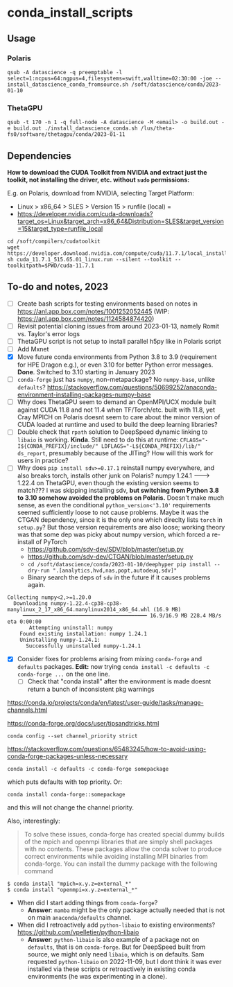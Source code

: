 # conda_install_scripts
## Usage
### Polaris

```
qsub -A datascience -q preemptable -l select=1:ncpus=64:ngpus=4,filesystems=swift,walltime=02:30:00 -joe -- install_datascience_conda_fromsource.sh /soft/datascience/conda/2023-01-10
```

### ThetaGPU
```
qsub -t 170 -n 1 -q full-node -A datascience -M <email> -o build.out -e build.out ./install_datascience_conda.sh /lus/theta-fs0/software/thetagpu/conda/2023-01-11
```

## Dependencies
**How to download the CUDA Toolkit from NVIDIA and extract just the toolkit, not installing the driver, etc. without `sudo` permissions:**

E.g. on Polaris, download from NVIDIA, selecting Target Platform:
- Linux > x86_64 > SLES > Version 15 > runfile (local) =
- https://developer.nvidia.com/cuda-downloads?target_os=Linux&target_arch=x86_64&Distribution=SLES&target_version=15&target_type=runfile_local
```
cd /soft/compilers/cudatoolkit
wget https://developer.download.nvidia.com/compute/cuda/11.7.1/local_installers/cuda_11.7.1_515.65.01_linux.run
sh cuda_11.7.1_515.65.01_linux.run --silent --toolkit --toolkitpath=$PWD/cuda-11.7.1
```
## To-do and notes, 2023
- [ ] Create bash scripts for testing environments based on notes in https://anl.app.box.com/notes/1001252052445 (WIP: https://anl.app.box.com/notes/1124584874420)
- [ ] Revisit potential cloning issues from around 2023-01-13, namely Romit vs. Taylor's error logs
- [ ] ThetaGPU script is not setup to install parallel h5py like in Polaris script
- [ ] Add Mxnet
- [x] Move future conda environments from Python 3.8 to 3.9 (requirement for HPE Dragon e.g.), or even 3.10 for better Python error messages. **Done**. Switched to 3.10 starting in January 2023
- [ ] `conda-forge` just has `numpy`, non-metapackage? No `numpy-base`, unlike `defaults`? https://stackoverflow.com/questions/50699252/anaconda-environment-installing-packages-numpy-base
- [ ] Why does ThetaGPU seem to demand an OpenMPI/UCX module built against CUDA 11.8 and not 11.4 when TF/Torch/etc. built with 11.8, yet Cray MPICH on Polaris doesnt seem to care about the minor version of CUDA loaded at runtime and used to build the deep learning libraries?
- [ ] Double check that `rpath` solution to DeepSpeed dynamic linking to `libaio` is working. **Kinda**. Still need to do this at runtime: `CFLAGS="-I${CONDA_PREFIX}/include/" LDFLAGS="-L${CONDA_PREFIX}/lib/" ds_report`, presumably because of the JITing? How will this work for users in practice?
- [ ] Why does `pip install sdv>=0.17.1` reinstall numpy everywhere, and also breaks torch, installs other junk on Polaris? numpy 1.24.1 ---> 1.22.4 on ThetaGPU, even though the existing version seems to match??? I was skipping installing sdv, **but switching from Python 3.8 to 3.10 somehow avoided the problems on Polaris.** Doesn't make much sense, as even the conditional `python_version<'3.10'` requirements seemed sufficiently loose to not cause problems. Maybe it was the CTGAN dependency, since it is the only one which direclty lists `torch` in `setup.py`? But those version requirements are also loose; working theory was that some dep was picky about numpy version, which forced a re-install of PyTorch
  - https://github.com/sdv-dev/SDV/blob/master/setup.py
  - https://github.com/sdv-dev/CTGAN/blob/master/setup.py
  - `cd /soft/datascience/conda/2023-01-10/deephyper pip install --dry-run ".[analytics,hvd,nas,popt,autodeuq,sdv]"`
  - Binary search the deps of `sdv` in the future if it causes problems again.

```
Collecting numpy<2,>=1.20.0
  Downloading numpy-1.22.4-cp38-cp38-manylinux_2_17_x86_64.manylinux2014_x86_64.whl (16.9 MB)
     ━━━━━━━━━━━━━━━━━━━━━━━━━━━━━━━━━━━━━━━━ 16.9/16.9 MB 228.4 MB/s eta 0:00:00
       Attempting uninstall: numpy
    Found existing installation: numpy 1.24.1
    Uninstalling numpy-1.24.1:
      Successfully uninstalled numpy-1.24.1
```



- [x] Consider fixes for problems arising from mixing `conda-forge` and `defaults` packages. **Edit:** now trying `conda install -c defaults -c conda-forge ...` on the one line.
  - [ ] Check that "conda install" after the environment is made doesnt return a bunch of inconsistent pkg warnings

https://conda.io/projects/conda/en/latest/user-guide/tasks/manage-channels.html

https://conda-forge.org/docs/user/tipsandtricks.html
```
conda config --set channel_priority strict
```

https://stackoverflow.com/questions/65483245/how-to-avoid-using-conda-forge-packages-unless-necessary
```
conda install -c defaults -c conda-forge somepackage
```
which puts defaults with top priority. Or:
```
conda install conda-forge::somepackage
```
and this will not change the channel priority.



Also, interestingly:
> To solve these issues, conda-forge has created special dummy builds of the mpich and openmpi libraries that are simply shell packages with no contents. These packages allow the conda solver to produce correct environments while avoiding installing MPI binaries from conda-forge. You can install the dummy package with the following command
```
$ conda install "mpich=x.y.z=external_*"
$ conda install "openmpi=x.y.z=external_*"
```

- When did I start adding things from `conda-forge`?
  - **Answer**: `mamba` might be the only package actually needed that is not on main `anaconda/defaults` channel.
- When did I retroactively add `python-libaio` to existing environments? https://github.com/vpelletier/python-libaio
  - **Answer**: `python-libaio` is also example of a package not on `defaults`, that is on `conda-forge`. But for DeepSpeed built from source, we might only need `libaio`, which is on defaults. Sam requested `python-libaio` on 2022-11-09, but I dont think it was ever installed via these scripts or retroactively in existing conda environments (he was experimenting in a clone).
